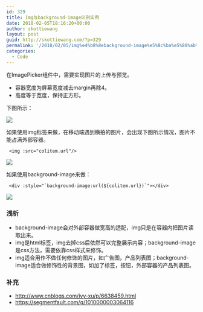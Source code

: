 ```yaml
---
id: 329
title: Img与background-image区别实例
date: 2018-02-05T18:16:20+00:00
author: skottiewang
layout: post
guid: http://skottiewang.com/?p=329
permalink: '/2018/02/05/img%e4%b8%8ebackground-image%e5%8c%ba%e5%88%ab%e5%ae%9e%e4%be%8b/'
categories:
  - Code
---
```

在ImagePicker组件中，需要实现图片的上传与预览。

  * 容器宽度为屏幕宽度减去margin再除4。
  * 高度等于宽度，保持正方形。

下图所示：

<!--more-->

![](http://skottiewang.com/wp-content/uploads/2018/02/%E5%9B%BE1.jpg)

如果使用img标签来做，在移动端遇到横拍的图片，会出现下图所示情况，图片不能占满外部容器。

<pre class="line-numbers prism-highlight" data-start="1"><code class="language-html"> &lt;img :src="colitem.url"/&gt;
</code></pre>

![](http://skottiewang.com/wp-content/uploads/2018/02/%E5%9B%BE2.jpg)

如果使用background-image来做：

<pre class="line-numbers prism-highlight" data-start="1"><code class="language-html"> &lt;div :style="`background-image:url(${colitem.url})`"&gt;&lt;/div&gt;
</code></pre>

![](http://skottiewang.com/wp-content/uploads/2018/02/%E5%9B%BE3.jpg)

### 浅析

  * background-image会对外部容器做宽高的适配，img只是在容器内把图片读取出来。
  * img是html标签，img去掉css后依然可以完整展示内容；background-image是css方法，需要依靠css样式来修饰。
  * img适合用作不做任何修饰的图片，如广告图，产品列表图；background-image适合做修饰性的背景图，如加了标签，按钮，外部容器的产品列表图。

### 补充

  * http://www.cnblogs.com/ivy-xu/p/6638459.html
  * https://segmentfault.com/q/1010000003064116